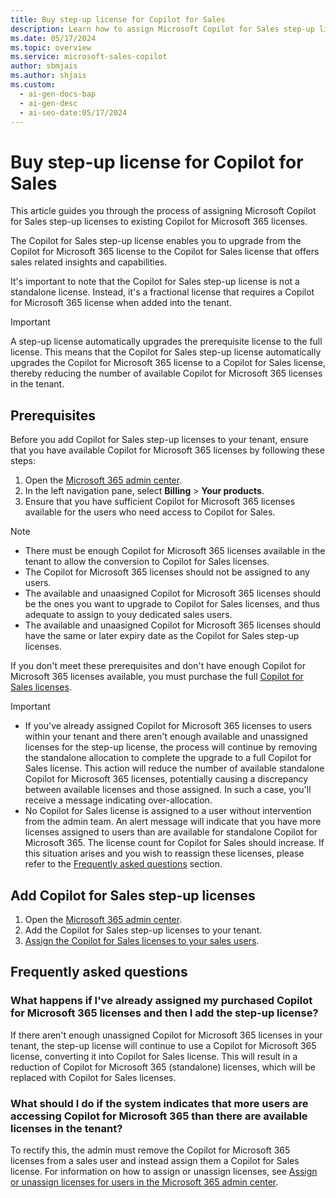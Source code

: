 ```yaml
---
title: Buy step-up license for Copilot for Sales
description: Learn how to assign Microsoft Copilot for Sales step-up licenses and upgrade from the Copilot for Microsoft 365 license.
ms.date: 05/17/2024
ms.topic: overview
ms.service: microsoft-sales-copilot
author: sbmjais
ms.author: shjais
ms.custom:
  - ai-gen-docs-bap
  - ai-gen-desc
  - ai-seo-date:05/17/2024
---
```


# Buy step-up license for Copilot for Sales

This article guides you through the process of assigning Microsoft Copilot for Sales step-up licenses to existing Copilot for Microsoft 365 licenses.

The Copilot for Sales step-up license enables you to upgrade from the Copilot for Microsoft 365 license to the Copilot for Sales license that offers sales related insights and capabilities.

It's important to note that the Copilot for Sales step-up license is not a standalone license. Instead, it's a fractional license that requires a Copilot for Microsoft 365 license when added into the tenant.

> [!IMPORTANT]
> A step-up license automatically upgrades the prerequisite license to the full license. This means that the Copilot for Sales step-up license automatically upgrades the Copilot for Microsoft 365 license to a Copilot for Sales license, thereby reducing the number of available Copilot for Microsoft 365 licenses in the tenant.

## Prerequisites

Before you add Copilot for Sales step-up licenses to your tenant, ensure that you have available  Copilot for Microsoft 365 licenses by following these steps:

1. Open the [Microsoft 365 admin center](https://admin.microsoft.com/).
1. In the left navigation pane, select **Billing** > **Your products**.
1. Ensure that you have sufficient Copilot for Microsoft 365 licenses available for the users who need access to Copilot for Sales.

> [!NOTE]
> - There must be enough Copilot for Microsoft 365 licenses available in the tenant to allow the conversion to Copilot for Sales licenses.
> - The Copilot for Microsoft 365 licenses should not be assigned to any users.
> - The available and unaasigned Copilot for Microsoft 365 licenses should be the ones you want to upgrade to Copilot for Sales licenses, and thus adequate to assign to youy dedicated sales users.
> - The available and unaasigned Copilot for Microsoft 365 licenses should have the same or later expiry date as the Copilot for Sales step-up licenses.

If you don't meet these prerequisites and don't have enough Copilot for Microsoft 365 licenses available, you must purchase the full [Copilot for Sales licenses](buy-license.md).

> [!IMPORTANT]
> - If you've already assigned Copilot for Microsoft 365 licenses to users within your tenant and there aren't enough available and unassigned licenses for the step-up license, the process will continue by removing the standalone allocation to complete the upgrade to a full Copilot for Sales license. This action will reduce the number of available standalone Copilot for Microsoft 365 licenses, potentially causing a discrepancy between available licenses and those assigned. In such a case, you'll receive a message indicating over-allocation.
> - No Copilot for Sales license is assigned to a user without intervention from the admin team. An alert message will indicate that you have more licenses assigned to users than are available for standalone Copilot for Microsoft 365. The license count for Copilot for Sales should increase. If this situation arises and you wish to reassign these licenses, please refer to the [Frequently asked questions](#frequently-asked-questions) section.

## Add Copilot for Sales step-up licenses

1. Open the [Microsoft 365 admin center](https://admin.microsoft.com/).
2. Add the Copilot for Sales step-up licenses to your tenant.
3. [Assign the Copilot for Sales licenses to your sales users](/microsoft-365/admin/manage/assign-licenses-to-users?view=o365-worldwide&preserve-view=true).

## Frequently asked questions

### What happens if I've already assigned my purchased Copilot for Microsoft 365 licenses and then I add the step-up license?

If there aren't enough unassigned Copilot for Microsoft 365 licenses in your tenant, the step-up license will continue to use a Copilot for Microsoft 365 license, converting it into Copilot for Sales license. This will result in a reduction of Copilot for Microsoft 365 (standalone) licenses, which will be replaced with Copilot for Sales licenses.

### What should I do if the system indicates that more users are accessing Copilot for Microsoft 365 than there are available licenses in the tenant?

To rectify this, the admin must remove the Copilot for Microsoft 365 licenses from a sales user and instead assign them a Copilot for Sales license. For information on how to assign or unassign licenses, see [Assign or unassign licenses for users in the Microsoft 365 admin center](/microsoft-365/admin/manage/assign-licenses-to-users?view=o365-worldwide&preserve-view=true).
